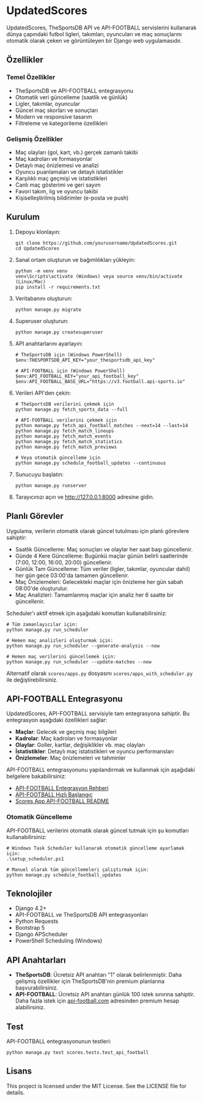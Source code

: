 # UpdatedScores

UpdatedScores, TheSportsDB API ve API-FOOTBALL servislerini kullanarak dünya çapındaki futbol ligleri, takımları, oyuncuları ve maç sonuçlarını otomatik olarak çeken ve görüntüleyen bir Django web uygulamasıdır.

## Özellikler

### Temel Özellikler
- TheSportsDB ve API-FOOTBALL entegrasyonu
- Otomatik veri güncelleme (saatlik ve günlük)
- Ligler, takımlar, oyuncular
- Güncel maç skorları ve sonuçları
- Modern ve responsive tasarım
- Filtreleme ve kategorileme özellikleri

### Gelişmiş Özellikler
- Maç olayları (gol, kart, vb.) gerçek zamanlı takibi
- Maç kadroları ve formasyonlar
- Detaylı maç önizlemesi ve analizi
- Oyuncu puanlamaları ve detaylı istatistikler
- Karşılıklı maç geçmişi ve istatistikleri
- Canlı maç gösterimi ve geri sayım
- Favori takım, lig ve oyuncu takibi
- Kişiselleştirilmiş bildirimler (e-posta ve push)

## Kurulum

1. Depoyu klonlayın:
   ```
   git clone https://github.com/yourusername/UpdatedScores.git
   cd UpdatedScores
   ```

2. Sanal ortam oluşturun ve bağımlılıkları yükleyin:
   ```
   python -m venv venv
   venv\Scripts\activate (Windows) veya source venv/bin/activate (Linux/Mac)
   pip install -r requirements.txt
   ```

3. Veritabanını oluşturun:
   ```
   python manage.py migrate
   ```

4. Superuser oluşturun:
   ```
   python manage.py createsuperuser
   ```

5. API anahtarlarını ayarlayın:
   ```
   # TheSportsDB için (Windows PowerShell)
   $env:THESPORTSDB_API_KEY="your_thesportsdb_api_key"
   
   # API-FOOTBALL için (Windows PowerShell)
   $env:API_FOOTBALL_KEY="your_api_football_key"
   $env:API_FOOTBALL_BASE_URL="https://v3.football.api-sports.io"
   ```

6. Verileri API'den çekin:
   ```
   # TheSportsDB verilerini çekmek için
   python manage.py fetch_sports_data --full
   
   # API-FOOTBALL verilerini çekmek için
   python manage.py fetch_api_football_matches --next=14 --last=14
   python manage.py fetch_match_lineups
   python manage.py fetch_match_events
   python manage.py fetch_match_statistics
   python manage.py fetch_match_previews
   
   # Veya otomatik güncelleme için
   python manage.py schedule_football_updates --continuous
   ```

6. Sunucuyu başlatın:
   ```
   python manage.py runserver
   ```

7. Tarayıcınızı açın ve http://127.0.0.1:8000 adresine gidin.

## Planlı Görevler

Uygulama, verilerin otomatik olarak güncel tutulması için planlı görevlere sahiptir:

- Saatlik Güncelleme: Maç sonuçları ve olaylar her saat başı güncellenir.
- Günde 4 Kere Güncelleme: Bugünkü maçlar günün belirli saatlerinde (7:00, 12:00, 16:00, 20:00) güncellenir.
- Günlük Tam Güncelleme: Tüm veriler (ligler, takımlar, oyuncular dahil) her gün gece 03:00'da tamamen güncellenir.
- Maç Önizlemeleri: Gelecekteki maçlar için önizleme her gün sabah 08:00'de oluşturulur.
- Maç Analizleri: Tamamlanmış maçlar için analiz her 6 saatte bir güncellenir.

Scheduler'ı aktif etmek için aşağıdaki komutları kullanabilirsiniz:

```
# Tüm zamanlayıcılar için:
python manage.py run_scheduler

# Hemen maç analizleri oluşturmak için:
python manage.py run_scheduler --generate-analysis --now

# Hemen maç verilerini güncellemek için:
python manage.py run_scheduler --update-matches --now
```

Alternatif olarak `scores/apps.py` dosyasını `scores/apps_with_scheduler.py` ile değiştirebilirsiniz.

## API-FOOTBALL Entegrasyonu

UpdatedScores, API-FOOTBALL servisiyle tam entegrasyona sahiptir. Bu entegrasyon aşağıdaki özellikleri sağlar:

- **Maçlar**: Gelecek ve geçmiş maç bilgileri
- **Kadrolar**: Maç kadroları ve formasyonlar
- **Olaylar**: Goller, kartlar, değişiklikler vb. maç olayları
- **İstatistikler**: Detaylı maç istatistikleri ve oyuncu performansları
- **Önizlemeler**: Maç önizlemeleri ve tahminler

API-FOOTBALL entegrasyonunu yapılandırmak ve kullanmak için aşağıdaki belgelere bakabilirsiniz:

- [API-FOOTBALL Entegrasyon Rehberi](docs/api_football_integration.md)
- [API-FOOTBALL Hızlı Başlangıç](docs/api_football_quickstart.md)
- [Scores App API-FOOTBALL README](scores/README_API_FOOTBALL.md)

### Otomatik Güncelleme

API-FOOTBALL verilerini otomatik olarak güncel tutmak için şu komutları kullanabilirsiniz:

```
# Windows Task Scheduler kullanarak otomatik güncelleme ayarlamak için:
.\setup_scheduler.ps1

# Manuel olarak tüm güncellemeleri çalıştırmak için:
python manage.py schedule_football_updates
```

## Teknolojiler

- Django 4.2+
- API-FOOTBALL ve TheSportsDB API entegrasyonları
- Python Requests
- Bootstrap 5
- Django APScheduler
- PowerShell Scheduling (Windows)

## API Anahtarları

- **TheSportsDB**: Ücretsiz API anahtarı "1" olarak belirlenmiştir. Daha gelişmiş özellikler için TheSportsDB'nin premium planlarına başvurabilirsiniz.
- **API-FOOTBALL**: Ücretsiz API anahtarı günlük 100 istek sınırına sahiptir. Daha fazla istek için [api-football.com](https://www.api-football.com/) adresinden premium hesap alabilirsiniz.

## Test

API-FOOTBALL entegrasyonunun testleri:

```
python manage.py test scores.tests.test_api_football
```

## Lisans

This project is licensed under the MIT License. See the LICENSE file for details.